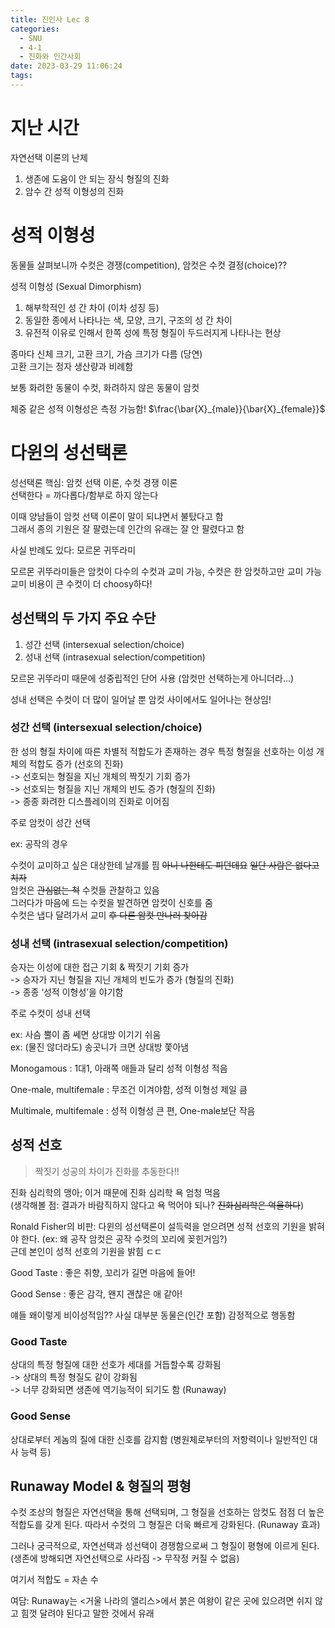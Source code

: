 ```yaml
---
title: 진인사 Lec 8
categories:
  - SNU
  - 4-1
  - 진화와 인간사회
date: 2023-03-29 11:06:24
tags:
---
```


# 지난 시간

자연선택 이론의 난제

1. 생존에 도움이 안 되는 장식 형질의 진화
2. 암수 간 성적 이형성의 진화

# 성적 이형성

동물들 살펴보니까 수컷은 경쟁(competition), 암컷은 수컷 결정(choice)??

성적 이형성 (Sexual Dimorphism)

1. 해부학적인 성 간 차이 (이차 성징 등)
2. 동일한 종에서 나타나는 색, 모양, 크기, 구조의 성 간 차이
3. 유전적 이유로 인해서 한쪽 성에 특정 형질이 두드러지게 나타나는 현상

종마다 신체 크기, 고환 크기, 가슴 크기가 다름 (당연)  
고환 크기는 정자 생산량과 비례함

보통 화려한 동물이 수컷, 화려하지 않은 동물이 암컷

체중 같은 성적 이형성은 측정 가능함! $\frac{\bar{X}_{male}}{\bar{X}_{female}}$

# 다윈의 성선택론

성선택론 핵심: 암컷 선택 이론, 수컷 경쟁 이론  
선택한다 = 까다롭다/함부로 하지 않는다

이때 양남들이 암컷 선택 이론이 말이 되냐면서 불탔다고 함  
그래서 종의 기원은 잘 팔렸는데 인간의 유래는 잘 안 팔렸다고 함

사실 반례도 있다: 모르몬 귀뚜라미

모르몬 귀뚜라미들은 암컷이 다수의 수컷과 교미 가능, 수컷은 한 암컷하고만 교미 가능  
교미 비용이 큰 수컷이 더 choosy하다!

## 성선택의 두 가지 주요 수단

1. 성간 선택 (intersexual selection/choice)
2. 성내 선택 (intrasexual selection/competition)

모르몬 귀뚜라미 때문에 성중립적인 단어 사용 (암컷만 선택하는게 아니더라...)

성내 선택은 수컷이 더 많이 일어날 뿐 암컷 사이에서도 일어나는 현상임!

### 성간 선택 (intersexual selection/choice)

한 성의 형질 차이에 따른 차별적 적합도가 존재하는 경우 특정 형질을 선호하는 이성 개체의 적합도 증가 (선호의 진화)  
-> 선호되는 형질을 지닌 개체의 짝짓기 기회 증가  
-> 선호되는 형질을 지닌 개체의 빈도 증가 (형질의 진화)  
-> 종종 화려한 디스플레이의 진화로 이어짐

주로 암컷이 성간 선택

ex: 공작의 경우

수컷이 교미하고 싶은 대상한테 날개를 핌 ~~아니 나한테도 피던데요~~ ~~일단 사람은 없다고 치자~~  
암컷은 ~~관심없는 척~~ 수컷들 관찰하고 있음  
그러다가 마음에 드는 수컷을 발견하면 암컷이 신호를 줌  
수컷은 냅다 달려가서 교미 ~~후 다른 암컷 만나러 찾아감~~

### 성내 선택 (intrasexual selection/competition)

승자는 이성에 대한 접근 기회 & 짝짓기 기회 증가  
-> 승자가 지닌 형질을 지닌 개체의 빈도가 증가 (형질의 진화)  
-> 종종 ‘성적 이형성’을 야기함

주로 수컷이 성내 선택

ex: 사슴 뿔이 좀 쎄면 상대방 이기기 쉬움  
ex: (물진 않더라도) 송곳니가 크면 상대방 쫓아냄

Monogamous
: 1대1, 아래쪽 애들과 달리 성적 이형성 적음

One-male, multifemale
: 무조건 이겨야함, 성적 이형성 제일 큼

Multimale, multifemale
: 성적 이형성 큰 편, One-male보단 작음

## 성적 선호

> 짝짓기 성공의 차이가 진화를 추동한다!!

진화 심리학의 맹아; 이거 때문에 진화 심리학 욕 엄청 먹음  
(생각해볼 점: 결과가 바람직하지 않다고 욕 먹어야 되나? ~~진화심리학은 억울하다~~)

Ronald Fisher의 비판: 다윈의 성선택론이 설득력을 얻으려면
성적 선호의 기원을 밝혀야 한다. (ex: 왜 공작 암컷은 공작 수컷의 꼬리에 꽂힌거임?)  
근데 본인이 성적 선호의 기원을 밝힘 ㄷㄷ

Good Taste
: 좋은 취향, 꼬리가 길면 마음에 들어!

Good Sense
: 좋은 감각, 왠지 괜찮은 애 같아!

얘들 왜이렇게 비이성적임?? 사실 대부분 동물은(인간 포함) 감정적으로 행동함

### Good Taste

상대의 특정 형질에 대한 선호가 세대를 거듭할수록 강화됨  
-> 상대의 특정 형질도 같이 강화됨  
-> 너무 강화되면 생존에 역기능적이 되기도 함 (Runaway)

### Good Sense

상대로부터 게놈의 질에 대한 신호를 감지함 (병원체로부터의 저항력이나 일반적인 대사 능력 등)

## Runaway Model & 형질의 평형

수컷 조상의 형질은 자연선택을 통해 선택되며, 그 형질을 선호하는 암컷도 점점 더 높은 적합도를 갖게 된다. 따라서 수컷의 그 형질은 더욱 빠르게 강화된다. (Runaway 효과)

그러나 궁극적으로, 자연선택과 성선택이 경쟁함으로써 그 형질이 평형에 이르게 된다. (생존에 방해되면 자연선택으로 사라짐 -> 무작정 커질 수 없음)

여기서 적합도 = 자손 수

여담: Runaway는 <거울 나라의 앨리스>에서 붉은 여왕이 같은 곳에 있으려면 쉬지 않고 힘껏 달려야 된다고 말한 것에서 유래
